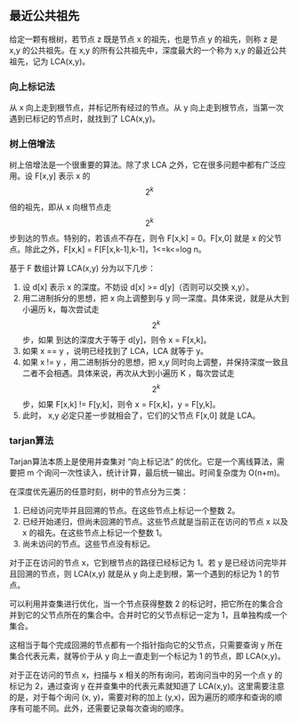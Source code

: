 ## 最近公共祖先

给定一颗有根树，若节点 z 既是节点 x 的祖先，也是节点 y 的祖先，则称 z 是 x,y 的公共祖先。在 x,y 的所有公共祖先中，深度最大的一个称为 x,y 的最近公共祖先，记为 LCA(x,y)。

### 向上标记法

从 x 向上走到根节点，并标记所有经过的节点。从 y 向上走到根节点，当第一次遇到已标记的节点时，就找到了 LCA(x,y)。

### 树上倍增法

树上倍增法是一个很重要的算法。除了求 LCA 之外，它在很多问题中都有广泛应用。设 F[x,y] 表示 x 的 $$2^k$$ 倍的祖先，即从 x 向根节点走 $$2^k$$ 步到达的节点。特别的，若该点不存在，则令 F[x,k] = 0。F[x,0] 就是 x 的父节点。除此之外，F[x,k] = F[F[x,k-1],k-1]，1<=k<=log n。

基于 F 数组计算 LCA(x,y) 分为以下几步：

1. 设 d[x] 表示 x 的深度。不妨设 d[x] >= d[y]（否则可以交换 x,y）。
2. 用二进制拆分的思想，把 x 向上调整到与 y 同一深度。具体来说，就是从大到小遍历 k，每次尝试走 $$2^k$$ 步，如果 到达的深度大于等于 d[y]，则令 x = F[x,k]。
3. 如果 x == y ，说明已经找到了 LCA，LCA 就等于 y。
4. 如果 x != y ，用二进制拆分的思想，把 x,y 同时向上调整，并保持深度一致且二者不会相遇。具体来说，再次从大到小遍历 K ，每次尝试走 $$2^k$$ 步，如果 F[x,k] != F[y,k]，则令 x = F[x,k]，y = F[y,k]。
5. 此时， x,y 必定只差一步就相会了，它们的父节点 F[x,0] 就是 LCA。

### tarjan算法

Tarjan算法本质上是使用并查集对 “向上标记法” 的优化。它是一个离线算法，需要把 m 个询问一次性读入，统计计算，最后统一输出。时间复杂度为 O(n+m)。

在深度优先遍历的任意时刻，树中的节点分为三类：

1. 已经访问完毕并且回溯的节点。在这些节点上标记一个整数 2。
2. 已经开始递归，但尚未回溯的节点。这些节点就是当前正在访问的节点 x 以及 x 的祖先。在这些节点上标记一个整数 1。
3. 尚未访问的节点。这些节点没有标记。

对于正在访问的节点 x，它到根节点的路径已经标记为 1。若 y 是已经访问完毕并且回溯的节点，则 LCA(x,y) 就是从 y 向上走到根，第一个遇到的标记为 1 的节点。

可以利用并查集进行优化，当一个节点获得整数 2 的标记时，把它所在的集合合并到它的父节点所在的集合中。合并时它的父节点标记一定为 1，且单独构成一个集合。

这相当于每个完成回溯的节点都有一个指针指向它的父节点，只需要查询 y 所在集合代表元素，就等价于从 y 向上一直走到一个标记为 1 的节点，即 LCA(x,y)。

对于正在访问的节点 x，扫描与 x 相关的所有询问，若询问当中的另一个点 y 的标记为 2，通过查询 y 在并查集中的代表元素就知道了 LCA(x,y)。这里需要注意的是，对于每个询问 (x, y)，需要对称的加上 (y,x)，因为遍历的顺序和查询的顺序有可能不同。此外，还需要记录每次查询的顺序。